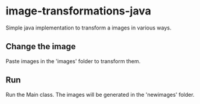 # image-transformations-java
Simple java implementation to transform a images in various ways.

## Change the image
Paste images in the 'images' folder to transform them.

## Run
Run the Main class. The images will be generated in the 'newimages' folder.
